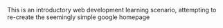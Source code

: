 This is an introductory web development learning scenario, attempting to re-create the seemingly simple google homepage